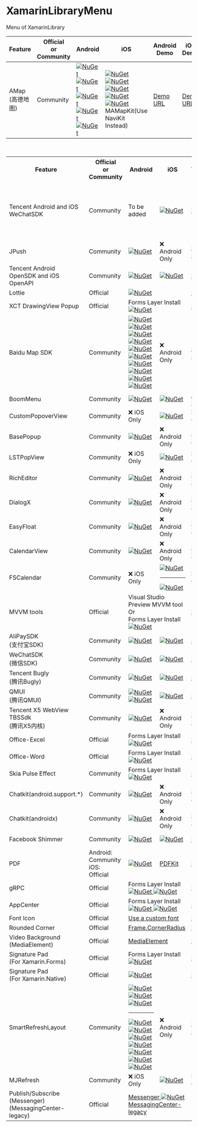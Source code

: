 # XamarinLibraryMenu
Menu of XamarinLibrary

Feature | Official <br>or<br> Community|Android | iOS | Android Demo | iOS Demo |Native Packages
---------|----------|---------|----------|----------|----------|----------
 AMap<br>(高德地图) |Community|[![NuGet](https://img.shields.io/nuget/vpre/XamarinLibrary.Xamarin.Android.Amap.Api.Navi3DMap.svg?label=Navi3DMap)](https://www.nuget.org/packages/XamarinLibrary.Xamarin.Android.Amap.Api.Navi3DMap/)<br> [![NuGet](https://img.shields.io/nuget/vpre/XamarinLibrary.Xamarin.Android.Amap.Api.3DMap.svg?label=3DMap)](https://www.nuget.org/packages/XamarinLibrary.Xamarin.Android.Amap.Api.3DMap/)<br>[![NuGet](https://img.shields.io/nuget/vpre/XamarinLibrary.Xamarin.Android.Amap.Api.Track.svg?label=Track)](https://www.nuget.org/packages/XamarinLibrary.Xamarin.Android.Amap.Api.Track/)<br>[![NuGet](https://img.shields.io/nuget/vpre/XamarinLibrary.Xamarin.Android.Amap.Api.Search.svg?label=Search)](https://www.nuget.org/packages/XamarinLibrary.Xamarin.Android.Amap.Api.Search/)<br>[![NuGet](https://img.shields.io/nuget/vpre/XamarinLibrary.Xamarin.Android.Amap.Api.Location.svg?label=Location)](https://www.nuget.org/packages/XamarinLibrary.Xamarin.Android.Amap.Api.Location)|[![NuGet](https://img.shields.io/nuget/vpre/XamarinLibrary.Xamarin.iOS.AMapFoundationKit.svg?label=AMapFoundationKit)](https://www.nuget.org/packages/XamarinLibrary.Xamarin.iOS.AMapFoundationKit/)<br>[![NuGet](https://img.shields.io/nuget/vpre/XamarinLibrary.Xamarin.iOS.AMapLocationKit.svg?label=AMapLocationKit)](https://www.nuget.org/packages/XamarinLibrary.Xamarin.iOS.AMapLocationKit/)<br>[![NuGet](https://img.shields.io/nuget/vpre/XamarinLibrary.Xamarin.iOS.AMapNaviKit.svg?label=AMapNaviKit)](https://www.nuget.org/packages/XamarinLibrary.Xamarin.iOS.AMapNaviKit/)<br>[![NuGet](https://img.shields.io/nuget/vpre/XamarinLibrary.Xamarin.iOS.AMapSearchKit.svg?label=AMapSearchKit)](https://www.nuget.org/packages/XamarinLibrary.Xamarin.iOS.AMapSearchKit/)<br>[![NuGet](https://img.shields.io/nuget/vpre/XamarinLibrary.Xamarin.iOS.AMapTrackKit.svg?label=AMapTrackKit)](https://www.nuget.org/packages/XamarinLibrary.Xamarin.iOS.AMapTrackKit/)<br>MAMapKit(Use NaviKit Instead)|[Demo URL](https://github.com/jingliancui/XamarinFormsAMapSDKSample/tree/master/Android)|[Demo URL](https://github.com/jingliancui/XamarinFormsAMapSDKSample/tree/master/iOS)|[iOS](https://lbs.amap.com/api/ios-sdk/download)<br>[Android](https://lbs.amap.com/api/android-sdk/download)|

<br>

<esacpe>

<table>
    <!--标题-->
    <tr>
      <th>Feature</th>
      <th>Official <br>or<br> Community</th>
      <th>Android </th>
      <th>iOS</th>
      <th>Android Demo</th>
      <th>iOS Demo</th>
      <th>Native Packages</th>
      <th>Effect</th>
    </tr>
    <!--Tencent Wechat SDK-->
    <tr>
        <td>Tencent Android and iOS WeChatSDK</td>
        <td>Community</td>
        <td>
            To be added
        </td>
        <td>
            <a href="https://www.nuget.org/packages/XamarinLibrary.Net.iOS.WechatSDK/">
                <img alt="NuGet" src="https://img.shields.io/nuget/vpre/XamarinLibrary.Net.iOS.WechatSDK.svg?label=WeChatSDK"/>
            </a>
        </td>
        <td colspan="2">
            <a href="https://github.com/jingliancui/DotNetWechatSDKSample">
                Demo URL
            </a>
        </td>         
        <td>
            <a href ="https://developers.weixin.qq.com/doc/oplatform/Downloads/iOS_Resource.html">
                Open Platform
            </a>
        </td>
        <td>
        <video src="http://mpvideo.qpic.cn/0bc3iuaaeaaadqabas6bzjrvarodajcqaaqa.f10002.mp4?dis_k=4ffaf01c5a660b5f1b66b1f032db4aa5&dis_t=1674026732&play_scene=10400&spec_id=undefined1674026732&vid=wxv_2751551643401486336&format_id=10002&support_redirect=1&mmversion=false" controls="controls">
        your browser does not support the video tag
        </video>
        </td>
    </tr>
    <!--Jpush-->
    <tr>
        <td>JPush</td>
        <td>Community</td>
        <td>
            <a href="https://www.nuget.org/packages/XamarinLibrary.DotNet.Android.JPush/">
                <img alt="NuGet" src="https://img.shields.io/nuget/vpre/XamarinLibrary.DotNet.Android.JPush.svg?label=JPush"/>
            </a>
            <br>
        </td>
        <td>
            ❌ Android Only
        </td>
        <td>
            <a href="https://github.com/jingliancui/DotNetJPushSample">
                Demo URL
            </a>
        </td> 
        <td>
            ❌ Android Only
        </td>    
        <td>
            <a href ="https://docs.jiguang.cn/jpush/quickstart/Android_quick">
                JPush document               
            </a>
        </td>
        <td>            
            <img alt="Android" src="https://github.com/jingliancui/XamarinLibraryMenu/blob/master/Resources/Images/Android/JPush.gif?raw=true"/>
        </td>
    </tr>    
    <!--Tencent OpenSDK and OpenAPI-->
    <tr>
        <td>Tencent Android OpenSDK and iOS OpenAPI</td>
        <td>Community</td>
        <td>
            <a href="https://www.nuget.org/packages/XamarinLibrary.Xamarin.Android.Tencent.OpenSDK/">
                <img alt="NuGet" src="https://img.shields.io/nuget/vpre/XamarinLibrary.Xamarin.Android.Tencent.OpenSDK.svg?label=OpenSDK"/>
            </a>
        </td>
        <td>
            <a href="https://www.nuget.org/packages/XamarinLibrary.Net.iOS.TencentOpenAPI/">
                <img alt="NuGet" src="https://img.shields.io/nuget/vpre/XamarinLibrary.Net.iOS.TencentOpenAPI.svg?label=TencentOpenAPI"/>
            </a>
        </td>
        <td colspan="2">
            <a href="https://github.com/jingliancui/DotNetTencentOpenSDKSample">
                Demo URL
            </a>
        </td>         
        <td>
            <a href ="https://wiki.connect.qq.com/">
                Connect QQ 
            </a>
        </td>
        <td>            
            <img alt="Android" src="https://github.com/jingliancui/XamarinLibraryMenu/blob/master/Resources/Images/Android/OpenSDK.gif?raw=true"/>
            <img alt="iOS" src="https://github.com/jingliancui/XamarinLibraryMenu/blob/master/Resources/Images/iOS/TencentOpenAPI.gif?raw=true"/>
        </td>
    </tr> 
    <!--Lottie Sample-->
    <tr>
        <td>Lottie</td>
        <td>Official</td>
        <td colspan="2">            
            <a href="https://www.nuget.org/packages/SkiaSharp.Extended.UI.Maui/">
                <img alt="NuGet" src="https://img.shields.io/nuget/vpre/SkiaSharp.Extended.UI.Maui.svg?label=SkiaSharp.Extended.UI.Maui"/>
            </a>
        </td>
        <td colspan="2">
            <a href="https://github.com/jingliancui/DotNetLottieSample">
                Demo URL
            </a>
        </td>     
        <td>
        </td>
        <td>            
            <img alt="Lottie" src="https://github.com/jingliancui/XamarinLibraryMenu/blob/master/Resources/Images/CrossPlatform/MAUI_Lottie.gif?raw=true"/>
        </td>
    </tr>
    <!--XCT DrawingView Popup Sample-->
    <tr>
        <td>XCT DrawingView Popup</td>
        <td>Official</td>
        <td colspan="2">
            Forms Layer Install<br>
            <a href="https://www.nuget.org/packages/Xamarin.CommunityToolkit/">
                <img alt="NuGet" src="https://img.shields.io/nuget/vpre/Xamarin.CommunityToolkit.svg?label=Xamarin.CommunityToolkit"/>
            </a>
        </td>
        <td colspan="2">
            <a href="https://github.com/jingliancui/XamarinFormsXCTDrawingViewPopupSample">
                Demo URL
            </a>
        </td>     
        <td>
        </td>
        <td>            
            <img alt="xct drawingview popup" src="https://github.com/jingliancui/XamarinLibraryMenu/blob/master/Resources/Images/CrossPlatform/XCT/XCTDrawingViewAndPopView.gif?raw=true"/>
        </td>
    </tr>
    <!--Baidu Map Android-->
    <tr>
        <td>Baidu Map SDK</td>
        <td>Community</td>
        <td>
            <a href="https://www.nuget.org/packages/XamarinLibrary.Android.BaiduMapSDK.Search/">
                <img alt="NuGet" src="https://img.shields.io/nuget/vpre/XamarinLibrary.Android.BaiduMapSDK.Search.svg?label=Search"/>
            </a>
            <br>
            <a href="https://www.nuget.org/packages/XamarinLibrary.Android.BaiduMapSDK.Util/">
                <img alt="NuGet" src="https://img.shields.io/nuget/vpre/XamarinLibrary.Android.BaiduMapSDK.Util.svg?label=Util"/>
            </a>
            <br>
            <a href="https://www.nuget.org/packages/XamarinLibrary.Android.Baidu.NaviTTS/">
                <img alt="NuGet" src="https://img.shields.io/nuget/vpre/XamarinLibrary.Android.Baidu.NaviTTS.svg?label=NaviTTS"/>
            </a>
            <br>
            <a href="https://www.nuget.org/packages/XamarinLibrary.Android.BaiduMapSDK.Panorama/">
                <img alt="NuGet" src="https://img.shields.io/nuget/vpre/XamarinLibrary.Android.BaiduMapSDK.Panorama.svg?label=Panorama"/>
            </a>
            <br>
            <a href="https://www.nuget.org/packages/XamarinLibrary.Android.BaiduMapSDK.Location/">
                <img alt="NuGet" src="https://img.shields.io/nuget/vpre/XamarinLibrary.Android.BaiduMapSDK.Location.svg?label=Location"/>
            </a>
            <br>
            <a href="https://www.nuget.org/packages/XamarinLibrary.Android.BaiduMapSDK.LocationAll/">
                <img alt="NuGet" src="https://img.shields.io/nuget/vpre/XamarinLibrary.Android.BaiduMapSDK.LocationAll.svg?label=LocationAll"/>
            </a>
            <br>
            <a href="https://www.nuget.org/packages/XamarinLibrary.Android.BaiduMapSDK.Map/">
                <img alt="NuGet" src="https://img.shields.io/nuget/vpre/XamarinLibrary.Android.BaiduMapSDK.Map.svg?label=Map"/>
            </a>
            <br>
            <a href="https://www.nuget.org/packages/XamarinLibrary.Android.BaiduMapSDK.BWNavi/">
                <img alt="NuGet" src="https://img.shields.io/nuget/vpre/XamarinLibrary.Android.BaiduMapSDK.BWNavi.svg?label=BWNavi"/>
            </a>
            <br>
            <a href="https://www.nuget.org/packages/XamarinLibrary.Android.BaiduMapSDK.MapNavi/">
                <img alt="NuGet" src="https://img.shields.io/nuget/vpre/XamarinLibrary.Android.BaiduMapSDK.MapNavi.svg?label=MapNavi"/>
            </a>
            <br>
            <a href="https://www.nuget.org/packages/XamarinLibrary.Android.BaiduMapSDK.MapAllNavi/">
                <img alt="NuGet" src="https://img.shields.io/nuget/vpre/XamarinLibrary.Android.BaiduMapSDK.MapAllNavi.svg?label=MapAllNavi"/>
            </a>
        </td>
        <td>
            ❌ Android Only
        </td>
        <td>
            <a href="https://github.com/jingliancui/AndroidBaiduMapSDKSample">
                Demo URL
            </a>
        </td> 
        <td>
            ❌ Android Only
        </td>    
        <td>
            <a href ="https://lbsyun.baidu.com/">
                Baidu Map SDK                
            </a>
        </td>
        <td>            
            <img alt="Android" src="https://github.com/jingliancui/XamarinLibraryMenu/blob/master/Resources/Images/Android/BaiduMap/baidumap.gif?raw=true"/>
        </td>
    </tr>
    <!--BoomMenu-->
    <tr>
        <td>BoomMenu</td>
        <td>Community</td>
        <td>
            <a href="https://www.nuget.org/packages/XamarinLibrary.Xamarin.Android.Nightonke.BoomMenu/">
                <img alt="NuGet" src="https://img.shields.io/nuget/vpre/XamarinLibrary.Xamarin.Android.Nightonke.BoomMenu.svg?label=BoomMenu"/>
            </a>
        </td>
        <td>
            <a href="https://www.nuget.org/packages/XamarinLibrary.Xamarin.iOS.Nightonke.VHBoomMenuButton/">
                <img alt="NuGet" src="https://img.shields.io/nuget/vpre/XamarinLibrary.Xamarin.iOS.Nightonke.VHBoomMenuButton.svg?label=VHBoomMenuButton"/>
            </a>
        </td>
        <td>
            <a href="https://github.com/jingliancui/XamarinFormsBoomMenuSample">
                Android Demo
            </a>            
        </td> 
        <td>
            <a href="https://github.com/jingliancui/XamarinFormsVHBoomMenuButtonSample">
                iOS Demo
            </a>
        </td>    
        <td>   
            <a href="https://cocoapods.org/pods/VHBoomMenuButton">
                <img alt="Pod" src="https://img.shields.io/cocoapods/v/VHBoomMenuButton.svg"/>
            </a>
        </td>
        <td>            
            <img alt="Android" src="https://github.com/jingliancui/XamarinLibraryMenu/blob/master/Resources/Images/Android/BoomMenu/click.gif?raw=true"/>
            <img alt="iOS" src="https://github.com/jingliancui/XamarinLibraryMenu/blob/master/Resources/Images/iOS/VHBoomMenuButton.gif?raw=true"/>
        </td>
    </tr>
    <!--CustomPopoverView-->
    <tr>
        <td>CustomPopoverView</td>
        <td>Community</td>
        <td>
            ❌ iOS Only
        </td>
        <td>
            <a href="https://www.nuget.org/packages/XamarinLibrary.Xamarin.iOS.CustomPopOverView/">
                <img alt="NuGet" src="https://img.shields.io/nuget/vpre/XamarinLibrary.Xamarin.iOS.CustomPopOverView.svg?label=CustomPopOverView"/>
            </a>
        </td>
        <td>
            ❌ iOS Only
        </td>
        <td>
            <a href="https://github.com/jingliancui/XamariniOSCustomPopoverViewSample">
                Demo URL
            </a>
        </td> 
        <td>
            <a href="https://cocoapods.org/pods/CustomPopOverView">
                <img alt="Pod" src="https://img.shields.io/cocoapods/v/CustomPopOverView.svg"/>
            </a>
        </td>
        <td>
            <img alt="CustomPopoverView" src="https://github.com/jingliancui/XamarinLibraryMenu/blob/master/Resources/Images/iOS/CustomPopoverView.gif?raw=true" />
        </td>
    </tr>
    <!--BasePopup-->
    <tr>
        <td>BasePopup</td>
        <td>Community</td>
        <td>
            <a href="https://www.nuget.org/packages/XamarinLibrary.Xamarin.Android.Razerdp.BasePopup/">
                <img alt="NuGet" src="https://img.shields.io/nuget/vpre/XamarinLibrary.Xamarin.Android.Razerdp.BasePopup.svg?label=BasePopup"/>
            </a>
        </td>
        <td>
            ❌ Android Only
        </td>
        <td>
            <a href="https://github.com/jingliancui/XamarinAndroidBasePopupSample">
                Demo URL
            </a>
        </td> 
        <td>
            ❌ Android Only
        </td>    
        <td>
            <a href ="https://search.maven.org/artifact/io.github.razerdp/BasePopup">
                <img src="https://img.shields.io/maven-central/v/io.github.razerdp/BasePopup"/>
            </a>
        </td>
    </tr>
    <!--LSTPopView-->
    <tr>
        <td>LSTPopView</td>
        <td>Community</td>
        <td>
            ❌ iOS Only
        </td>
        <td>
            <a href="https://www.nuget.org/packages/XamarinLibrary.Xamarin.iOS.LoSenTrad.LSTPopView/">
                <img alt="NuGet" src="https://img.shields.io/nuget/vpre/XamarinLibrary.Xamarin.iOS.LoSenTrad.LSTPopView.svg?label=LSTPopView"/>
            </a>
        </td>
        <td>
            ❌ iOS Only
        </td>
        <td>
            <a href="https://github.com/jingliancui/XamarinFormsLSTPopViewSample">
                Demo URL
            </a>
        </td> 
        <td>
            <a href="https://cocoapods.org/pods/LSTPopView">
                <img alt="Pod" src="https://img.shields.io/cocoapods/v/LSTPopView.svg"/>
            </a>
        </td>
        <td>
            <img alt="LSTPopView" src="https://github.com/jingliancui/XamarinLibraryMenu/blob/master/Resources/Images/iOS/LSTPopView.gif?raw=true" />
        </td>
    </tr>
    <!--RichEditor-->
    <tr>
        <td>RichEditor</td>
        <td>Community</td>
        <td>
            <a href="https://www.nuget.org/packages/XamarinLibrary.Xamarin.Android.Jp.Wasabeef.RichEditor/">
                <img alt="NuGet" src="https://img.shields.io/nuget/vpre/XamarinLibrary.Xamarin.Android.Jp.Wasabeef.RichEditor.svg?label=RichEditor"/>
            </a>
        </td>
        <td>
            ❌ Android Only
        </td>
        <td>
            <a href="https://github.com/jingliancui/XamarinFormsRichEditorAndroidSample">
                Demo URL
            </a>
        </td> 
        <td>
            ❌ Android Only
        </td>    
        <td>
            <a href="https://mvnrepository.com/artifact/jp.wasabeef/richeditor-android">
                URL
            </a>
        </td>
    </tr>
    <!--DialogX-->
    <tr>
        <td>DialogX</td>
        <td>Community</td>
        <td>
            <a href="https://www.nuget.org/packages/XamarinLibrary.Xamarin.Android.Kongzue.DialogX/">
                <img alt="NuGet" src="https://img.shields.io/nuget/vpre/XamarinLibrary.Xamarin.Android.Kongzue.DialogX.svg?label=DialogX"/>
            </a>
        </td>
        <td>
            ❌ Android Only
        </td>
        <td>
            <a href="https://github.com/jingliancui/XamarinFormsDialogXSample">
                Demo URL
            </a>
        </td> 
        <td>
            ❌ Android Only
        </td>    
        <td>
            <a href="https://jitpack.io/#kongzue/DialogX">
                <img alt="Pod" src="https://jitpack.io/v/kongzue/DialogX.svg"/>
            </a>
        </td>
    </tr>
    <!--EasyFloat-->
    <tr>
        <td>EasyFloat</td>
        <td>Community</td>
        <td>
            <a href="https://www.nuget.org/packages/XamarinLibrary.Xamarin.Android.PrincekinF.EasyFloat/">
                <img alt="NuGet" src="https://img.shields.io/nuget/vpre/XamarinLibrary.Xamarin.Android.PrincekinF.EasyFloat.svg?label=EasyFloat"/>
            </a>
        </td>
        <td>
            ❌ Android Only
        </td>
        <td>
            <a href="https://github.com/jingliancui/XamarinFormsEasyFloatSample">
                Demo URL
            </a>
        </td> 
        <td>
            ❌ Android Only
        </td>    
        <td>
            <a href="https://jitpack.io/#princekin-f/EasyFloat">
                <img alt="EasyFloat" src="https://jitpack.io/v/princekin-f/EasyFloat.svg"/>
            </a>
        </td>
    </tr>
    <!--CalendarView-->
    <tr>
        <td>CalendarView</td>
        <td>Community</td>
        <td>
            <a href="https://www.nuget.org/packages/XamarinLibrary.Xamarin.Android.Haibin.CalendarView/">
                <img alt="NuGet" src="https://img.shields.io/nuget/vpre/XamarinLibrary.Xamarin.Android.Haibin.CalendarView.svg?label=CalendarView"/>
            </a>
        </td>
        <td>
            ❌ Android Only
        </td>
        <td>
            <a href="https://github.com/jingliancui/DotNetCalendarViewSample">
                Demo URL
            </a>
        </td> 
        <td>
            ❌ Android Only
        </td>    
        <td>
            <a href="https://github.com/huanghaibin-dev/CalendarView">
                URL
            </a>
        </td>
        <td>            
            <img alt="calendarview" src="https://github.com/jingliancui/XamarinLibraryMenu/blob/master/Resources/Images/Android/CalendarView.gif?raw=true"/>
        </td>
    </tr>
    <!--FSCalendar-->
    <tr>
        <td>FSCalendar</td>
        <td>Community</td>
        <td>
            ❌ iOS Only
        </td>
        <td>
            <a href="https://www.nuget.org/packages/XamarinLibrary.Net.iOS.Wenchaod.FSCalendar/">
                <img alt="NuGet" src="https://img.shields.io/nuget/vpre/XamarinLibrary.Net.iOS.Wenchaod.FSCalendar.svg?label=FSCalendar"/>
            </a><br>
            <hr>
            <a href="https://www.nuget.org/packages/XamarinLibrary.Xamarin.iOS.Wenchaod.FSCalendar/">
                <img alt="NuGet" src="https://img.shields.io/nuget/vpre/XamarinLibrary.Xamarin.iOS.Wenchaod.FSCalendar.svg?label=FSCalendar"/>
            </a><br>
        </td>
        <td>
            ❌ iOS Only
        </td>
        <td>
            <a href="https://github.com/jingliancui/DotNetFSCalendarSample">
                Demo URL
            </a>
        </td> 
        <td>
            <a href="https://cocoapods.org/pods/FSCalendar">
                <img alt="Pod" src="https://img.shields.io/cocoapods/v/FSCalendar.svg"/>
            </a>
        </td>
        <td>            
            <img alt="fscalendar" src="https://github.com/jingliancui/XamarinLibraryMenu/blob/master/Resources/Images/iOS/FSCalendar.gif?raw=true"/>
        </td>
    </tr>
    <!--MVVM tools Sample-->
    <tr>
        <td>MVVM tools</td>
        <td>Official</td>
        <td colspan="2">
            Visual Studio Preview MVVM tool<br> Or<br> Forms Layer Install<br>
            <a href="https://www.nuget.org/packages/Xamarin.CommunityToolkit/">
                <img alt="NuGet" src="https://img.shields.io/nuget/vpre/Xamarin.CommunityToolkit.svg?label=Xamarin.CommunityToolkit"/>
            </a>
        </td>
        <td colspan="2">
            <a href="https://github.com/jingliancui/XamarinFormsMVVMSample">
                Demo URL
            </a>
        </td>     
        <td>
        </td>
    </tr>
    <!--支付宝SDK AlipaySDK-->
    <tr>
        <td>AliPaySDK<br>(支付宝SDK)</td>
        <td>Community</td>
        <td>
            <a href="https://www.nuget.org/packages/XamarinLibrary.Xamarin.Android.AlipaySDK/">
                <img alt="NuGet" src="https://img.shields.io/nuget/vpre/XamarinLibrary.Xamarin.Android.AlipaySDK.svg?label=AliPaySDK"/>
            </a>
        </td>
        <td>
            <a href="https://www.nuget.org/packages/XamarinLibrary.Xamarin.iOS.AlipaySDK/">
                <img alt="NuGet" src="https://img.shields.io/nuget/vpre/XamarinLibrary.Xamarin.iOS.AlipaySDK.svg?label=AliPaySDK"/>
            </a>
        </td>
        <td colspan="2">
            <a href="https://github.com/jingliancui/XamarinFormsAlipaySDKSample">
                Demo URL
            </a>
        </td>     
        <td>
            <a href="https://opendocs.alipay.com/open/54/104509">
                URL
            </a>
        </td>
    </tr>
    <!--微信SDK-->
    <tr>
        <td>WeChatSDK<br>(微信SDK)</td>
        <td>Community</td>
        <td>
            <a href="https://www.nuget.org/packages/XamarinLibrary.Xamarin.Android.WechatSDK/">
                <img alt="NuGet" src="https://img.shields.io/nuget/vpre/XamarinLibrary.Xamarin.Android.WechatSDK.svg?label=WechatSDK"/>
            </a>
        </td>
        <td>
            <a href="https://www.nuget.org/packages/XamarinLibrary.Xamarin.iOS.WechatSDK/">
                <img alt="NuGet" src="https://img.shields.io/nuget/vpre/XamarinLibrary.Xamarin.iOS.WechatSDK.svg?label=WechatSDK"/>
            </a>
        </td>
        <td colspan="2">
            <a href="https://github.com/jingliancui/XamarinFormsWechatSDKSample">
                Demo URL
            </a>
        </td>     
        <td>
            <a href="https://developers.weixin.qq.com/doc/oplatform/Downloads/Android_Resource.html">
                Android
            </a>
            <br>
            <a href="https://developers.weixin.qq.com/doc/oplatform/Downloads/iOS_Resource.html">
                iOS
            </a>
        </td>
    </tr>
    <!--腾讯Bugly-->
    <tr>
        <td>Tencent Bugly<br>(腾讯Bugly)</td>
        <td>Community</td>
        <td>
            <a href="https://www.nuget.org/packages/XamarinLibrary.Xamarin.Android.Tencent.BuglyCrashReportUpgrade/">
                <img alt="NuGet" src="https://img.shields.io/nuget/vpre/XamarinLibrary.Xamarin.Android.Tencent.BuglyCrashReportUpgrade.svg?label=Bugly"/>
            </a>
        </td>
        <td>
            <a href="https://www.nuget.org/packages/XamarinLibrary.Xamarin.iOS.Tencent.Bugly/">
                <img alt="NuGet" src="https://img.shields.io/nuget/vpre/XamarinLibrary.Xamarin.iOS.Tencent.Bugly.svg?label=Bugly"/>
            </a>
        </td>
        <td colspan="2">
            <a href="https://github.com/jingliancui/XamarinFormsTencentBuglySample">
                Demo URL
            </a>
        </td>     
        <td>
            <a href="https://bugly.qq.com/v2/downloads">
                URL
            </a>
        </td>
    </tr>
    <!--腾讯QMUI-->
    <tr>
        <td>QMUI<br>(腾讯QMUI)</td>
        <td>Community</td>
        <td>
            <a href="https://www.nuget.org/packages/XamarinLibrary.Xamarin.Android.QMUITeam.QMUI/">
                <img alt="NuGet" src="https://img.shields.io/nuget/vpre/XamarinLibrary.Xamarin.Android.QMUITeam.QMUI.svg?label=QMUI"/>
            </a>
            <br>
            <a href="https://www.nuget.org/packages/XamarinLibrary.Xamarin.Android.QMUITeam.Arch/">
                <img alt="NuGet" src="https://img.shields.io/nuget/vpre/XamarinLibrary.Xamarin.Android.QMUITeam.Arch.svg?label=QMUI%20Arch"/>
            </a>
        </td>
        <td>
            <a href="https://www.nuget.org/packages/XamarinLibrary.Xamarin.iOS.QMUITeam.QMUI/">
                <img alt="NuGet" src="https://img.shields.io/nuget/vpre/XamarinLibrary.Xamarin.iOS.QMUITeam.QMUI.svg?label=QMUI"/>
            </a>
        </td>
        <td colspan="2">
            <a href="https://github.com/jingliancui/XamarinFormsQMUISample">
                Demo URL
            </a>
        </td>     
        <td>
            <a href="https://github.com/Tencent/QMUI_Android">
                Android
            </a>
            <br>
            <a href="https://cocoapods.org/pods/QMUIKit">
                <img alt="Pod" src="https://img.shields.io/cocoapods/v/QMUIKit.svg"/>
            </a>
        </td>
    </tr>
    <!--X5 WebView TBSSdk-->
    <tr>
        <td> Tencent X5 WebView<br>TBSSdk<br>(腾讯X5内核)</td>
        <td>Community</td>
        <td>
            <a href="https://www.nuget.org/packages/XamarinLibrary.Xamarin.Android.Tencent.Tbs.Tbssdk.Sdk/">
                <img alt="NuGet" src="https://img.shields.io/nuget/vpre/XamarinLibrary.Xamarin.Android.Tencent.Tbs.Tbssdk.Sdk.svg?label=Tbssdk"/>
            </a>
        </td>
        <td>
            ❌ Android Only
        </td>
        <td>
            <a href="https://github.com/jingliancui/XamarinFormsTencentX5Sample">
                Demo URL
            </a>
        </td> 
        <td>
            ❌ Android Only
        </td>    
        <td>
            <a href="https://x5.tencent.com/tbs/sdk.html">
                URL
            </a>
        </td>
        <td>            
            <img alt="LoadLib" src="https://github.com/jingliancui/XamarinLibraryMenu/blob/master/Resources/Images/Android/TencentX5(TBS)/LoadLib.gif?raw=true"/>
            <img alt="ServeNet" src="https://github.com/jingliancui/XamarinLibraryMenu/blob/master/Resources/Images/Android/TencentX5(TBS)/ServeNet.gif?raw=true"/>
            <img alt="PlayVideo" src="https://github.com/jingliancui/XamarinLibraryMenu/blob/master/Resources/Images/Android/TencentX5(TBS)/PlayVideo.gif?raw=true"/>
            <img alt="OpenFile" src="https://github.com/jingliancui/XamarinLibraryMenu/blob/master/Resources/Images/Android/TencentX5(TBS)/OpenFile.gif?raw=true"/>
        </td>
    </tr>    
    <!--Office-Excel-->
    <tr>
        <td>Office-Excel</td>
        <td>Official</td>
        <td colspan="2">
            Forms Layer Install<br>
            <a href="https://www.nuget.org/packages/DocumentFormat.OpenXml/">
                <img alt="NuGet" src="https://img.shields.io/nuget/vpre/DocumentFormat.OpenXml.svg?label=DocumentFormat.OpenXml"/>
            </a>
        </td>
        <td colspan="2">
            <a href="https://github.com/jingliancui/XamarinFormsExcelSample">
                Demo URL
            </a>
        </td>     
        <td>
        </td>
    </tr>
    <!--Office-Word-->
    <tr>
        <td>Office-Word</td>
        <td>Official</td>
        <td colspan="2">
            Forms Layer Install<br>
            <a href="https://www.nuget.org/packages/DocumentFormat.OpenXml/">
                <img alt="NuGet" src="https://img.shields.io/nuget/vpre/DocumentFormat.OpenXml.svg?label=DocumentFormat.OpenXml"/>
            </a>
        </td>
        <td colspan="2">
            <a href="https://github.com/jingliancui/XamarinFormsWordSample">
                Demo URL
            </a>
        </td>     
        <td>
        </td>
    </tr>
    <!--Skia Pulse Effect-->
    <tr>
        <td>Skia Pulse Effect</td>
        <td>Community</td>
        <td colspan="2">
            Forms Layer Install<br>
            <a href="https://www.nuget.org/packages/XamarinLibrary.Xamarin.Forms.SkiaPulse/">
                <img alt="NuGet" src="https://img.shields.io/nuget/vpre/XamarinLibrary.Xamarin.Forms.SkiaPulse.svg?label=SkiaPulse"/>
            </a>
        </td>
        <td colspan="2">
            <a href="https://github.com/jingliancui/XamarinFormsSkiaPulseSample">
                Demo URL
            </a>
        </td>     
        <td>
        </td>
    </tr>
    <!--Chatkit-->
    <tr>
        <td>Chatkit(android.support.*)</td>
        <td>Community</td>
        <td>
            <a href="https://www.nuget.org/packages/XamarinLibrary.Xamarin.Android.ChatKit/">
                <img alt="NuGet" src="https://img.shields.io/nuget/vpre/XamarinLibrary.Xamarin.Android.ChatKit.svg?label=Chatkit"/>
            </a>
        </td>
        <td>
            ❌ Android Only
        </td>
        <td>
            <a href="https://github.com/jingliancui/XamarinFormsChatKitSample">
                Demo URL
            </a>
        </td> 
        <td>
            ❌ Android Only
        </td>    
        <td>
            <a href="https://mvnrepository.com/artifact/com.github.stfalcon/chatkit/0.3.3">
                URL
            </a>
        </td>
    </tr>
    <!--Chatkit-->
    <tr>
        <td>Chatkit(androidx)</td>
        <td>Community</td>
        <td>
            <a href="https://www.nuget.org/packages/XamarinLibrary.Xamarin.AndroidX.ChatKit/">
                <img alt="NuGet" src="https://img.shields.io/nuget/vpre/XamarinLibrary.Xamarin.AndroidX.ChatKit.svg?label=Chatkit"/>
            </a>
        </td>
        <td>
            ❌ Android Only
        </td>
        <td>
            <a href="https://github.com/jingliancui/XamarinFormsChatKitSample">
                Demo URL
            </a>
        </td> 
        <td>
            ❌ Android Only
        </td>    
        <td>
            <a href="https://mvnrepository.com/artifact/com.github.stfalcon/chatkit/0.3.3">
                URL
            </a>
        </td>
    </tr>
    <!--Facebook Shimmer-->
    <tr>
        <td>Facebook Shimmer</td>
        <td>Community</td>
        <td>
            <a href="https://www.nuget.org/packages/XamarinLibrary.Xamarin.Android.Facebook.Shimmer/">
                <img alt="NuGet" src="https://img.shields.io/nuget/vpre/XamarinLibrary.Xamarin.Android.Facebook.Shimmer.svg?label=Shimmer"/>
            </a>
        </td>
        <td>
            <a href="https://www.nuget.org/packages/XamarinLibrary.Xamarin.iOS.Facebook.Shimmer/">
                <img alt="NuGet" src="https://img.shields.io/nuget/vpre/XamarinLibrary.Xamarin.iOS.Facebook.Shimmer.svg?label=Shimmer"/>
            </a>
        </td>
        <td colspan="2">
            <a href="https://github.com/jingliancui/XamarinFormsFacebookShimmerSample">
                Demo URL
            </a>
        </td> 
        <td>
            <a href="https://mvnrepository.com/artifact/com.facebook.shimmer/shimmer">
                Android
            </a>
            <br>
            <a href="https://cocoapods.org/pods/Shimmer">
                iOS
            </a>
        </td>
    </tr>
    <!--PDF-->
    <tr>
        <td>PDF</td>
        <td>
            Android:<br>Community
            iOS:<br>Official
        </td>
        <td>
            <a href="https://www.nuget.org/packages/XamarinLibrary.Xamarin.Android.Github.Barteksc.AndroidPdfViewer/">
                <img alt="NuGet" src="https://img.shields.io/nuget/vpre/XamarinLibrary.Xamarin.Android.Github.Barteksc.AndroidPdfViewer.svg?label=AndroidPdfViewer"/>
            </a>
        </td>
        <td>
            <a href="https://docs.microsoft.com/en-us/dotnet/api/pdfkit">
                PDFKit
            </a>
        </td>
        <td colspan="2">
            <a href="https://github.com/jingliancui/XamarinFormsPDFSample">
                Demo URL
            </a>
        </td> 
        <td>
            <a href="https://bintray.com/barteksc/maven/android-pdf-viewer#">
                Android
            </a>
            <br>
            <a href="https://developer.apple.com/documentation/pdfkit">
                iOS
            </a>
        </td>
    </tr>
    <!--gRPC-->
    <tr>
        <td>gRPC</td>
        <td>Official</td>
        <td colspan="2">
            Forms Layer Install<br>
            <a href="https://www.nuget.org/packages/Grpc.Core/">
                <img alt="NuGet" src="https://img.shields.io/nuget/vpre/Grpc.Core.svg?label=Grpc.Core"/>
            </a>            
            <a href="https://www.nuget.org/packages/Google.Protobuf/">
                <img alt="NuGet" src="https://img.shields.io/nuget/vpre/Google.Protobuf.svg?label=Google.Protobuf"/>
            </a>
        </td>
        <td colspan="2">
            <a href="https://github.com/jingliancui/XamarinFormsGRPCSample">
                Demo URL
            </a>
        </td>     
        <td>
        </td>
    </tr>
    <!--AppCenter-->
    <tr>
        <td>AppCenter</td>
        <td>Official</td>
        <td colspan="2">
            Forms Layer Install<br>
            <a href="https://www.nuget.org/packages/Microsoft.AppCenter.Analytics/">
                <img alt="NuGet" src="https://img.shields.io/nuget/vpre/Microsoft.AppCenter.Analytics.svg?label=Analytics"/>
            </a>            
            <a href="https://www.nuget.org/packages/Microsoft.AppCenter.Crashes/">
                <img alt="NuGet" src="https://img.shields.io/nuget/vpre/Microsoft.AppCenter.Crashes.svg?label=Crashes"/>
            </a>
        </td>
        <td colspan="2">
            <a href="https://github.com/jingliancui/XamarinFormsMicrosoftAppCenterSample">
                Demo URL
            </a>
        </td>     
        <td>
        </td>
    </tr>
    <!--Font Icon-->
    <tr>
        <td>Font Icon</td>
        <td>Official</td>
        <td colspan="2">
            <a href="https://docs.microsoft.com/en-us/xamarin/xamarin-forms/user-interface/text/fonts#use-a-custom-font">
                Use a custom font
            </a>
        </td>
        <td colspan="2">
            <a href="https://github.com/jingliancui/XamarinFormsFontAwesomeSample">
                Demo URL
            </a>
        </td>     
        <td>
        </td>
    </tr>
    <!--Rounded Corner-->
    <tr>
        <td>Rounded Corner</td>
        <td>Official</td>
        <td colspan="2">
            <a href="https://docs.microsoft.com/en-us/xamarin/xamarin-forms/user-interface/layouts/frame">
                Frame.CornerRadius
            </a>
        </td>
        <td colspan="2">
            <a href="https://github.com/jingliancui/XamarinFormsRoundedCornerSample">
                Demo URL
            </a>
        </td>     
        <td>
        </td>
    </tr>
    <!--Video Background-->
    <tr>
        <td>Video Background<br>(MediaElement)</td>
        <td>Official</td>
        <td colspan="2">
            <a href="https://docs.microsoft.com/en-us/xamarin/xamarin-forms/user-interface/mediaelement">
                MediaElement
            </a>
        </td>
        <td colspan="2">
            <a href="https://github.com/jingliancui/XamarinFormsVideoBackgroundrSample">
                Demo URL
            </a>
        </td>     
        <td>
        </td>
    </tr>
    <!--SignaturePad-->
    <tr>
        <td>
            Signature Pad<br>
            (For Xamarin.Forms)
        </td>
        <td>Official</td>
        <td colspan="2">
            Forms Layer Install<br>
            <a href="https://www.nuget.org/packages/Xamarin.Controls.SignaturePad.Forms/">
                <img alt="NuGet" src="https://img.shields.io/nuget/vpre/Xamarin.Controls.SignaturePad.Forms.svg?label=SignaturePad.Forms"/>
            </a>
        </td>
        <td colspan="2">
            <a href="https://github.com/jingliancui/XamarinFormsSignaturePadSample">
                Demo URL
            </a>
        </td>     
        <td>
        </td>
    </tr>
    <!--SignaturePad-->
    <tr>
        <td>
            Signature Pad<br>
            (For Xamarin.Native)
        </td>
        <td>Official</td>
        <td colspan="2">         
            <a href="https://www.nuget.org/packages/Xamarin.Controls.SignaturePad/">
                <img alt="NuGet" src="https://img.shields.io/nuget/vpre/Xamarin.Controls.SignaturePad.svg?label=SignaturePad"/>
            </a>
        </td>
        <td colspan="2">
            <a href="https://github.com/xamarin/SignaturePad/tree/master/samples">
                Demo URL
            </a>
        </td>     
        <td>
        </td>
    </tr>
    <tr>
        <td>SmartRefreshLayout</td>
        <td>Community</td>
        <td>
            <a href="https://www.nuget.org/packages/XamarinLibrary.Xamarin.Android.Smartrefresh.SmartRefreshLayout/">
                <img alt="NuGet" src="https://img.shields.io/nuget/vpre/XamarinLibrary.Xamarin.Android.Smartrefresh.SmartRefreshLayout.svg?label=SmartRefreshLayout"/>
            </a><br>
            <a href="https://www.nuget.org/packages/XamarinLibrary.Xamarin.Android.Smartrefresh.SmartRefreshHeader/">
                <img alt="NuGet" src="https://img.shields.io/nuget/vpre/XamarinLibrary.Xamarin.Android.Smartrefresh.SmartRefreshHeader.svg?label=SmartRefreshHeader"/>
            </a><br>
            <a href="https://www.nuget.org/packages/XamarinLibrary.Xamarin.Android.SmartRefresh.SmartRefreshHorizontal/">
                <img alt="NuGet" src="https://img.shields.io/nuget/vpre/XamarinLibrary.Xamarin.Android.SmartRefresh.SmartRefreshHorizontal.svg?label=SmartRefreshHorizontal"/>
            </a><br>
            <hr>
            <a href="https://www.nuget.org/packages/XamarinLibrary.Xamarin.Android.Smart.RefreshHeaderTwoLevel/">
                <img alt="NuGet" src="https://img.shields.io/nuget/vpre/XamarinLibrary.Xamarin.Android.Smart.RefreshHeaderTwoLevel.svg?label=RefreshHeaderTwoLevel"/>
            </a><br>
            <a href="https://www.nuget.org/packages/XamarinLibrary.Xamarin.Android.Smart.RefreshHeaderRadar/">
                <img alt="NuGet" src="https://img.shields.io/nuget/vpre/XamarinLibrary.Xamarin.Android.Smart.RefreshHeaderRadar.svg?label=RefreshHeaderRadar"/>
            </a><br>
            <a href="https://www.nuget.org/packages/XamarinLibrary.Xamarin.Android.Smart.RefreshHeaderMaterial/">
                <img alt="NuGet" src="https://img.shields.io/nuget/vpre/XamarinLibrary.Xamarin.Android.Smart.RefreshHeaderMaterial.svg?label=RefreshHeaderMaterial"/>
            </a><br>
            <a href="https://www.nuget.org/packages/XamarinLibrary.Xamarin.Android.Smart.RefreshHeaderFalsify/">
                <img alt="NuGet" src="https://img.shields.io/nuget/vpre/XamarinLibrary.Xamarin.Android.Smart.RefreshHeaderFalsify.svg?label=RefreshHeaderFalsify"/>
            </a><br>
            <a href="https://www.nuget.org/packages/XamarinLibrary.Xamarin.Android.Smart.RefreshHeaderClassics/">
                <img alt="NuGet" src="https://img.shields.io/nuget/vpre/XamarinLibrary.Xamarin.Android.Smart.RefreshHeaderClassics.svg?label=RefreshHeaderClassics"/>
            </a><br>
            <a href="https://www.nuget.org/packages/XamarinLibrary.Xamarin.Android.Smart.RefreshFooterClassics/">
                <img alt="NuGet" src="https://img.shields.io/nuget/vpre/XamarinLibrary.Xamarin.Android.Smart.RefreshFooterClassics.svg?label=RefreshFooterClassics"/>
            </a><br>
            <a href="https://www.nuget.org/packages/XamarinLibrary.Xamarin.Android.Smart.RefreshFooterBall/">
                <img alt="NuGet" src="https://img.shields.io/nuget/vpre/XamarinLibrary.Xamarin.Android.Smart.RefreshFooterBall.svg?label=RefreshFooterBall"/>
            </a>
        </td>
        <td>
            ❌ Android Only
        </td>
        <td>
            <a href="https://github.com/jingliancui/XamarinFormsSmartRefreshLayoutSample">
                Demo URL
            </a>
        </td> 
        <td>
            ❌ Android Only
        </td>    
        <td>
            <a href="https://github.com/scwang90/SmartRefreshLayout#1%E5%9C%A8-buildgradle-%E4%B8%AD%E6%B7%BB%E5%8A%A0%E4%BE%9D%E8%B5%96">
                URL
            </a>
        </td>
    </tr>
    <!--MJRefresh-->
    <tr>
        <td>MJRefresh</td>
        <td>Community</td>
        <td>
            ❌ iOS Only
        </td>
        <td>
            <a href="https://www.nuget.org/packages/XamarinLibrary.Xamarin.iOS.MJRefresh/">
                <img alt="NuGet" src="https://img.shields.io/nuget/vpre/XamarinLibrary.Xamarin.iOS.MJRefresh.svg?label=MJRefresh"/>
            </a>
        </td>
        <td>
            ❌ iOS Only
        </td>
        <td>
            <a href="https://github.com/jingliancui/XamarinFormsMJRefreshSample">
                Demo URL
            </a>
        </td> 
        <td>
            <a href="https://cocoapods.org/pods/MJRefresh">
                <img alt="Pod" src="https://img.shields.io/cocoapods/v/MJRefresh.svg"/>
            </a>
        </td>
    </tr>
    <!--Publish/Subscribe (MessagingCenter)-->
    <tr>
        <td>Publish/Subscribe<br>(Messenger)<br>(MessagingCenter-legacy)</td>
        <td>Official</td>
        <td colspan="2">
            <a href="https://learn.microsoft.com/en-us/windows/communitytoolkit/mvvm/messenger">
                Messenger
            </a>
            <a href="https://www.nuget.org/packages/CommunityToolkit.Mvvm">
                <img alt="NuGet" src="https://img.shields.io/nuget/vpre/CommunityToolkit.Mvvm.svg?label=CommunityToolkit.Mvvm"/>
            </a>
            <br>
            <a href="https://docs.microsoft.com/en-us/xamarin/xamarin-forms/app-fundamentals/messaging-center">
                MessagingCenter-legacy
            </a>
        </td>
        <td colspan="2">
        </td>     
        <td>
        </td>
    </tr>
</table>

</esacpe>

